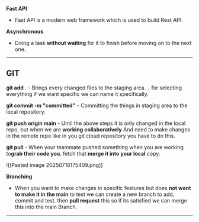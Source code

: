 
**Fast API**
- Fast API is a modern web framework which is used to build Rest API.

**Asynchronous**
- Doing a task **without waiting** for it to finish before moving on to the next one.

--- 

## GIT ##

**git add .** -  Brings every changed files to the staging area. `.` for selecting everything if we want specific we can name it specifically.

**git commit -m "committed"**  - Committing the things in staging area to the local repository.

**git push origin main** -  Until the above steps it is only changed in the local repo,
but when we are **working collaboratively** And need to make changes in the remote repo like in you git cloud repository you have to do this.

**git pull** -  When your teammate pushed something when you are working to**grab their code you**. fetch that **merge it into your local** copy. 

![[Pasted image 20250716175409.png]]


**Branching**
- When you want to make changes in specific features but does **not want to make it in the main** to test we can create a new branch to add, commit and test. then **pull request** this so if its satisfied we can merge this into the main Branch.

---

